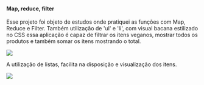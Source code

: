 #### Map, reduce, filter


<p>Esse projeto foi objeto de estudos onde pratiquei as funções com Map, Reduce e Filter. Também utilização de 'ul' e 'li', com visual bacana estilizado no CSS essa aplicação é capaz de filtrar os itens veganos, mostrar todos os produtos e também somar os itens mostrando o total.</p>

<img src="https://github.com/ricocanuto/Xis/assets/141502177/5dca97cb-ad1e-4bd6-9ff5-ed0ed0b2b574">
<p>A utilização de listas, facilita na disposição e visualização dos itens.</p> 
<img src="https://github.com/user-attachments/assets/b98aeb3d-e698-47e1-b2e3-c00cad6e53d9">
<br>

